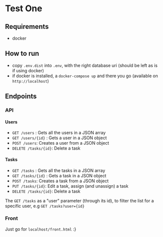Test One
========
Requirements
------------
- docker

How to run
----------
- copy `.env.dist` into `.env`, with the right database uri (should be left as is if using docker)
- if docker is installed, a `docker-compose up` and there you go (available on `http://localhost`)

Endpoints
---------
### API
#### Users
- `GET /users` : Gets all the users in a JSON array
- `GET /users/{id}` : Gets a user in a JSON object
- `POST /users`: Creates a user from a JSON object
- `DELETE /tasks/{id}`: Delete a task

#### Tasks
- `GET /tasks` : Gets all the tasks in a JSON array
- `GET /tasks/{id}` : Gets a task in a JSON object
- `POST /tasks`: Creates a task from a JSON object
- `PUT /tasks/{id}`: Edit a task, assign (and unassign) a task
- `DELETE /tasks/{id}`: Delete a task

The `GET /tasks` as a "user" parameter (through its id), to filter the list for
a specific user, e.g `GET /tasks?user={id}`

### Front
Just go for `localhost/front.html` :}
